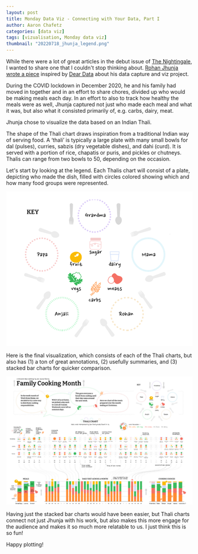 ```yaml
---
layout: post
title: Monday Data Viz - Connecting with Your Data, Part I
author: Aaron Chafetz
categories: [data viz]
tags: [vizualisation, Monday data viz]
thumbnail: "20220718_jhunja_legend.png"
---
```


While there were a lot of great articles in the debut issue of [The Nightingale](https://www.datavisualizationsociety.org/nightingale-print-subscription), I wanted to share one that I couldn't stop thinking about. [Rohan Jhunja wrote a piece](https://nightingaledvs.com/putting-three-meals-on-the-table/) inspired by [Dear Data](http://www.dear-data.com/) about his data capture and viz project. 

During the COVID lockdown in December 2020, he and his family had moved in together and in an effort to share chores, divided up who would be making meals each day. In an effort to also to track how healthy the meals were as well, Jhunja captured not just who made each meal and what it was, but also what it consisted primarily of, e.g. carbs, dairy, meat. 

Jhunja chose to visualize the data based on an Indian Thali.

The shape of the Thali chart draws inspiration from a traditional Indian way of serving food. A ‘thali’ is typically a large plate with many small bowls for dal (pulses), curries, sabzis (dry vegetable dishes), and dahi (curd). It is served with a portion of rice, chapatis or puris, and pickles or chutneys. Thalis can range from two bowls to 50, depending on the occasion. 

Let's start by looking at the legend. Each Thalis chart will consist of a plate, depicting who made the dish, filled with circles colored showing which and how many food groups were represented.

![Thalis chart will consist of a plate, depicting who made the dish, filled with circles colored showing which and how many food groups were represented](/assets/images/posts/20220718_jhunja_legend.png)

Here is the final visualization, which consists of each of the Thali charts, but also has (1) a ton of great annotations, (2) usefully summaries, and (3) stacked bar charts for quicker comparison. 
 
![Thali charts for each day of December](/assets/images/posts/20220718_jhunja_thalis-charts.png)

Having just the stacked bar charts would have been easier, but Thali charts connect not just  Jhunja with his work, but also makes this more engage for the audience and makes it so much more relatable to us.  I just think this is so fun!

Happy plotting!